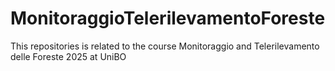 # MonitoraggioTelerilevamentoForeste
This repositories is related to the course Monitoraggio and Telerilevamento delle Foreste 2025 at UniBO
